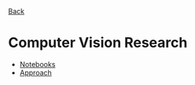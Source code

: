 [Back](../../README.md)

# Computer Vision Research

- [Notebooks](../../opencv-experimentation)
- [Approach](Approach.md)